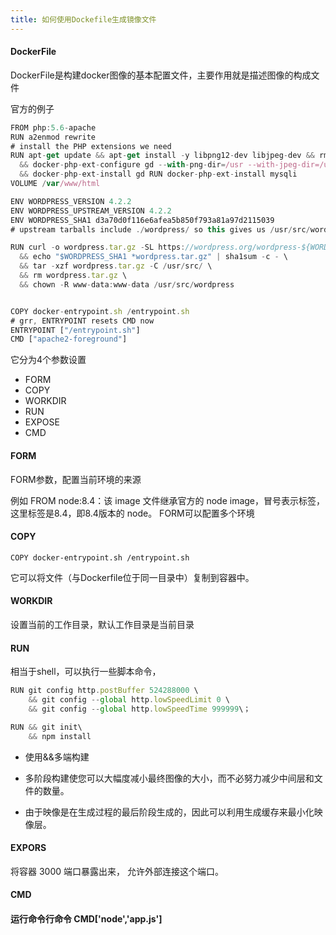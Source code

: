 ```yaml
---
title: 如何使用Dockefile生成镜像文件
---
```


#### DockerFile

DockerFile是构建docker图像的基本配置文件，主要作用就是描述图像的构成文件

官方的例子

```javascript
FROM php:5.6-apache
RUN a2enmod rewrite
# install the PHP extensions we need
RUN apt-get update && apt-get install -y libpng12-dev libjpeg-dev && rm -rf /var/lib/apt/lists/* \
  && docker-php-ext-configure gd --with-png-dir=/usr --with-jpeg-dir=/usr \
  && docker-php-ext-install gd RUN docker-php-ext-install mysqli
VOLUME /var/www/html

ENV WORDPRESS_VERSION 4.2.2
ENV WORDPRESS_UPSTREAM_VERSION 4.2.2
ENV WORDPRESS_SHA1 d3a70d0f116e6afea5b850f793a81a97d2115039
# upstream tarballs include ./wordpress/ so this gives us /usr/src/wordpress

RUN curl -o wordpress.tar.gz -SL https://wordpress.org/wordpress-${WORDPRESS_UPSTREAM_VERSION}.tar.gz \
  && echo "$WORDPRESS_SHA1 *wordpress.tar.gz" | sha1sum -c - \
  && tar -xzf wordpress.tar.gz -C /usr/src/ \
  && rm wordpress.tar.gz \
  && chown -R www-data:www-data /usr/src/wordpress


COPY docker-entrypoint.sh /entrypoint.sh
# grr, ENTRYPOINT resets CMD now
ENTRYPOINT ["/entrypoint.sh"]
CMD ["apache2-foreground"]

```

它分为4个参数设置

* FORM
* COPY
* WORKDIR
* RUN
* EXPOSE
* CMD

#### FORM

FORM参数，配置当前环境的来源

例如 FROM node:8.4：该 image 文件继承官方的 node image，冒号表示标签，这里标签是8.4，即8.4版本的 node。
FORM可以配置多个环境

#### COPY

```docker
COPY docker-entrypoint.sh /entrypoint.sh
```

它可以将文件（与Dockerfile位于同一目录中）复制到容器中。

#### WORKDIR

设置当前的工作目录，默认工作目录是当前目录

#### RUN  

相当于shell，可以执行一些脚本命令，

```javascript
RUN git config http.postBuffer 524288000 \
    && git config --global http.lowSpeedLimit 0 \
    && git config --global http.lowSpeedTime 999999\；

RUN && git init\
    && npm install
```

* 使用&&多端构建
* 多阶段构建使您可以大幅度减小最终图像的大小，而不必努力减少中间层和文件的数量。

* 由于映像是在生成过程的最后阶段生成的，因此可以利用生成缓存来最小化映像层。

#### EXPORS

将容器 3000 端口暴露出来， 允许外部连接这个端口。

#### CMD

#### 运行命令行命令 CMD['node','app.js']
